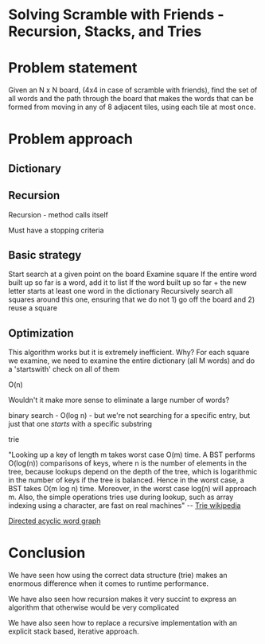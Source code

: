 # Solving Scramble with Friends - Recursion, Stacks, and Tries

# Problem statement
Given an N x N board, (4x4 in case of scramble with friends), find the set of all words and the path through the board that makes the words that can be formed from moving in any of 8 adjacent tiles, using each tile at most once.

# Problem approach

## Dictionary

## Recursion
Recursion - method calls itself

Must have a stopping criteria

## Basic strategy
Start search at a given point on the board
Examine square
	If the entire word built up so far is a word, add it to list
	If the word built up so far + the new letter starts at least one word in the dictionary
		Recursively search all squares around this one, ensuring that we do not 1) go off the board and 2) reuse a square
		
## Optimization
This algorithm works but it is extremely inefficient.  Why?  For each square we examine, we need to examine the entire dictionary (all M words) and do a 'startswith' check on all of them

O(n)

Wouldn't it make more sense to eliminate a large number of words?

binary search - O(log n) - but we're not searching for a specific entry, but just that one *starts* with a specific substring


trie


"Looking up a key of length m takes worst case O(m) time. A BST performs O(log(n)) comparisons of keys, where n is the number of elements in the tree, because lookups depend on the depth of the tree, which is logarithmic in the number of keys if the tree is balanced. Hence in the worst case, a BST takes O(m log n) time. Moreover, in the worst case log(n) will approach m. Also, the simple operations tries use during lookup, such as array indexing using a character, are fast on real machines"
-- [Trie wikipedia][]


[Directed acyclic word graph][]

[Trie wikipedia]:http://en.wikipedia.org/wiki/Trie
[Directed acyclic word graph]:http://en.wikipedia.org/wiki/Acyclic_deterministic_finite_automaton
[fast scrabble solver]:http://www.cs.cmu.edu/afs/cs/academic/class/15451-s06/www/lectures/scrabble.pdf

[Compressiong dictionaries with a DAWG: dawg in python]:http://stevehanov.ca/blog/index.php?id=115
[wordutils dawg]:http://pypi.python.org/pypi/WordUtils/0.8.0
[extremely space efficient dawg]:http://www.wutka.com/dawg.html




# Conclusion
We have seen how using the correct data structure (trie) makes an enormous difference when it comes to runtime performance.  

We have also seen how recursion makes it very succint to express an algorithm that otherwise would be very complicated

We have also seen how to replace a recursive implementation with an explicit stack based, iterative approach.
